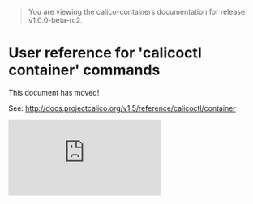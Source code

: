 > You are viewing the calico-containers documentation for release v1.0.0-beta-rc2.

# User reference for 'calicoctl container' commands

This document has moved!

See: http://docs.projectcalico.org/v1.5/reference/calicoctl/container

[![Analytics](https://calico-ga-beacon.appspot.com/UA-52125893-3/calico-containers/docs/calicoctl/container.md?pixel)](https://github.com/igrigorik/ga-beacon)
